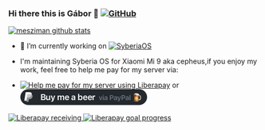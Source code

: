 
<!--
**mesziman/mesziman** is a ✨ _special_ ✨ repository because its `README.md` (this file) appears on your GitHub profile.

Here are some ideas to get you started:

- 🔭 I’m currently working on ...
- 🌱 I’m currently learning ...
- 👯 I’m looking to collaborate on ...
- 🤔 I’m looking for help with ...
- 💬 Ask me about ...
- 📫 How to reach me: ...
- 😄 Pronouns: ...
- ⚡ Fun fact: ...
-->
### Hi there this is Gábor 👋     [![GitHub](https://img.shields.io/badge/dynamic/json?logo=github&label=GitHub+Followers&labelColor=282c34&color=181717&query=%24.data.totalSubs&url=https%3A%2F%2Fapi.spencerwoo.com%2Fsubstats%2F%3Fsource%3Dgithub%26queryKey%3Dmesziman&longCache=true)](https://github.com/mesziman)
[![mesziman github stats](https://github-readme-stats.vercel.app/api?username=mesziman&hide=issues&show_icons=true&include_all_commits=true&theme=dracula)](https://github.com/mesziman)

- 🔭 I’m currently working on [![SyberiaOS](https://img.shields.io/static/v1?label=Syberia&message=OS&color=167c80)](https://github.com/Syberia-Project)


- I'm maintaining Syberia OS for Xiaomi Mi 9 aka cepheus,if you enjoy my work, feel free to help me pay for my server via:
- <noscript><a href="https://liberapay.com/mesziman/donate"><img alt="Help me pay for my server using Liberapay" src="https://liberapay.com/assets/widgets/donate.svg"></a></noscript> or 
<a href="https://www.paypal.me/mesziman"><img height="32" src="https://github.com/everdrone/coolbadge/blob/master/badges/Paypal/Beer/Dark/Big.png" alt="Help me pay for my server using PayPal" />
 
<img alt="Liberapay receiving" src="https://img.shields.io/liberapay/receives/mesziman">
<img alt="Liberapay goal progress" src="https://img.shields.io/liberapay/goal/mesziman">
